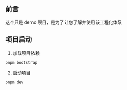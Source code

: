 ## 前言

这个只是 demo 项目，是为了让您了解并使用该工程化体系

## 项目启动

1. 加载项目依赖

```JavaScript
pnpm bootstrap
```

2. 启动项目

```JavaScript
pnpm dev
```
